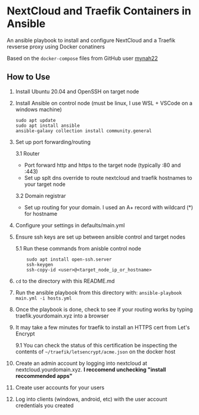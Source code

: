 # NextCloud and Traefik Containers in Ansible

An ansible playbook to install and configure NextCloud and a Traefik revserse proxy using Docker conatiners

Based on the `docker-compose` files from GitHub user [mynah22](https://github.com/mynah22/nextcloud-docker)

## How to Use

1. Install Ubuntu 20.04 and OpenSSH on target node
2. Install Ansible on control node (must be linux, I use WSL + VSCode on a windows machine)
    ```
    sudo apt update
    sudo apt install ansible
    ansible-galaxy collection install community.general
    ```
3. Set up port forwarding/routing

    3.1 Router
        
    - Port forward http and https to the target node (typically :80 and :443)
    - Set up splt dns override to route nextcloud and traefik hostnames to your target node

    3.2 Domain registrar

    - Set up routing for your domain. I used an A+ record with wildcard (*) for hostname

4. Configure your settings in defaults/main.yml
5. Ensure ssh keys are set up between ansible control and target nodes

    5.1 Run these commands from anisble control node
    ``` 
        sudo apt install open-ssh.server
        ssh-keygen
        ssh-copy-id <user>@<target_node_ip_or_hostname>
    ```
6. `cd` to the directory with this README.md
7. Run the ansible playbook from this directory with:
        ```
        ansible-playbook main.yml -i hosts.yml
        ```
8. Once the playbook is done, check to see if your routing works by typing traefik.yourdomain.xyz into a browser
9. It may take a few minutes for traefik to install an HTTPS cert from Let's Encrypt

    9.1 You can check the status of this certification be inspecting the contents of `~/traefik/letsencrypt/acme.json` on the docker host

10. Create an admin account by logging into nextcloud at nextcloud.yourdomain.xyz. **I reccomend unchecking "install reccommended apps"**
11. Create user accounts for your users
12. Log into clients (windows, android, etc) with the user account credentials you created
